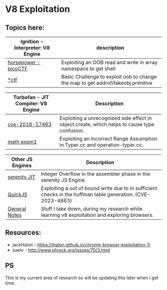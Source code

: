 # V8 Exploitation

## Topics here:

| Ignition - Interpreter: V8 Engine | description | 
| --- | --- |
|[horsepower - picoCTF](./horse_power/) | Exploiting an OOB read and write in array namespace to get shell |
|[*ctf](./starctf/)| Basic Challenge to exploit oob to change the map to get addrof/fakeobj primitive |

| Turbofan - JIT Compiler: V8 Engine| Description |
| --- | --- |
|[cve-2018-17463](./cve-2018-17463/)| Exploiting a unrecognised side effect in object.create, which helps to cause type confusion. |
|[math expm1](./expm1-35C3/)| Exploiting an incorrect Range Assumption in Typer.cc and operation-typer.cc. |

| Other JS Engines | Description |
| --- | --- |
|[serenity JIT](./hop/) | Integer Overflow in the assembler phase in the serenity JS Engine. | 
|[QuickJS](./quickJS-libwebp/)| Exploiting a out of bound write due to in sufficient checks in the huffman table generation. (CVE-2023-4863) |
|[General Notes](./note/)| Stuff I take down, during my research while learning v8 exploitation and exploring browsers.|

## Resources:

* jackHalon - https://jhalon.github.io/chrome-browser-exploitation-1/
* saelo     - http://www.phrack.org/issues/70/3.html

## PS

This is my current area of research so will be updating this later when I get time.